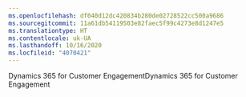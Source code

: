 ```yaml
---
ms.openlocfilehash: df040d12dc420834b280de02728522cc500a9686
ms.sourcegitcommit: 11a61db54119503e82faec5f99c4273e8d1247e5
ms.translationtype: HT
ms.contentlocale: uk-UA
ms.lasthandoff: 10/16/2020
ms.locfileid: "4070421"
---
```

<span data-ttu-id="59f67-101">Dynamics 365 for Customer Engagement</span><span class="sxs-lookup"><span data-stu-id="59f67-101">Dynamics 365 for Customer Engagement</span></span>
